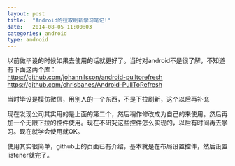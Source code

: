 ```yaml
---
layout: post
title:  "Android的拉取刷新学习笔记!"
date:   2014-08-05 11:00:03
categories: android
type: android
---
```


以前做毕设的时候如果去使用的话就更好了。当时对android不是很了解，不知道有下面这两个库：    
https://github.com/johannilsson/android-pulltorefresh  
https://github.com/chrisbanes/Android-PullToRefresh  

当时毕设是模仿微信，用别人的一个东西，不是下拉刷新，这个以后再补充

现在发现公司其实用的是上面的第二个，然后稍作修改成为自己的来使用。然后再加一个无限下拉的控件使用。现在不研究这些控件怎么实现的，以后有时间再去学习。现在就学会使用就OK。

使用其实很简单，github上的页面已有介绍，基本就是在布局设置控件，然后设置listener就完了。